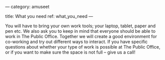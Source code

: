 —
category: amuseet

title: What you need
ref: what_you_need
—

You will have to bring your own work tools; your laptop, tablet, paper and pen etc. We also ask you to keep in mind that everyone should be able to work in The Public Office. Together we will create a good environment for co-working and try out different ways to interact.  If you have specific questions about whether your type of work is possible at The Public Office, or if you want to make sure the space is not full – give us a call!  
